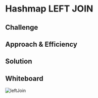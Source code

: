 # Hashmap LEFT JOIN
<!-- Short summary or background information -->

## Challenge
<!-- Description of the challenge -->

## Approach & Efficiency
<!-- What approach did you take? Why? What is the Big O space/time for this approach? -->

## Solution


## Whiteboard 
![leftJoin](https://user-images.githubusercontent.com/97829483/176235059-18803254-c605-4252-8a14-63516a27d1cf.png)
